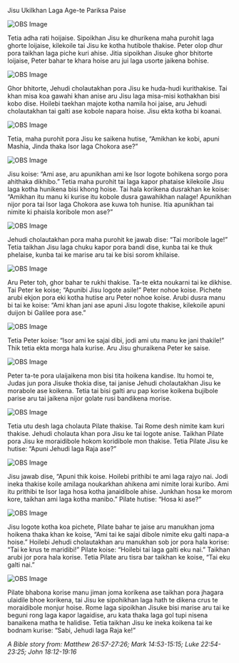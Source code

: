 Jisu Ukilkhan Laga Age-te Pariksa Paise

![OBS Image](https://cdn.door43.org/obs/jpg/360px/obs-en-39-01.jpg)

Tetia adha rati hoijaise. Sipoikhan Jisu ke dhurikena maha purohit laga ghorte loijaise, kilekoile tai Jisu ke kotha hutibole thakise. Peter olop dhur pora taikhan laga piche kuri ahise.  Jitia sipoikhan Jisuke ghor bhitorte loijaise, Peter bahar te khara hoise aru jui laga usorte jaikena bohise.

![OBS Image](https://cdn.door43.org/obs/jpg/360px/obs-en-39-02.jpg)

Ghor bhitorte, Jehudi cholautakhan pora Jisu ke huda-hudi kurithakise. Tai khan misa koa gawahi khan anise aru Jisu laga misa-misi kothakhan bisi kobo dise. Hoilebi taekhan majote kotha namila hoi jaise, aru Jehudi cholautakhan tai galti ase kobole napara hoise.  Jisu ekta kotha bi koanai.

![OBS Image](https://cdn.door43.org/obs/jpg/360px/obs-en-39-03.jpg)

Tetia, maha purohit pora Jisu ke saikena hutise, “Amikhan ke kobi, apuni Mashia, Jinda thaka Isor laga Chokora ase?” 

![OBS Image](https://cdn.door43.org/obs/jpg/360px/obs-en-39-04.jpg)

Jisu koise: “Ami ase, aru apunikhan ami ke Isor logote bohikena sorgo pora ahithaka dikhibo.” Tetia maha purohit tai laga kapor phataise kilekoile Jisu laga kotha hunikena bisi khong hoise. Tai hala korikena dusrakhan ke koise: “Amikhan itu manu ki kurise itu kobole dusra gawahikhan nalage! Apunikhan nijor pora tai Isor laga Chokora ase kuwa toh hunise. Itia apunikhan tai nimite ki phaisla koribole mon ase?”

![OBS Image](https://cdn.door43.org/obs/jpg/360px/obs-en-39-05.jpg)

Jehudi cholautakhan pora maha purohit ke jawab dise: “Tai moribole lage!” Tetia taikhan Jisu laga chuku kapor pora bandi dise, kunba tai ke thuk phelaise, kunba tai ke marise aru tai ke bisi sorom khilaise. 

![OBS Image](https://cdn.door43.org/obs/jpg/360px/obs-en-39-06.jpg)

Aru Peter toh, ghor bahar te rukhi thakise. Ta-te ekta  noukarni tai ke dikhise. Tai Peter ke koise; “Apunibi Jisu logote asile!” Peter nohoe koise. Pichete arubi ekjon pora eki kotha hutise aru Peter nohoe koise. Arubi dusra manu bi tai ke koise: “Ami khan jani ase apuni Jisu logote thakise, kilekoile apuni duijon bi Galilee pora ase.” 

![OBS Image](https://cdn.door43.org/obs/jpg/360px/obs-en-39-07.jpg)

Tetia Peter koise: “Isor ami ke sajai dibi, jodi ami utu manu ke jani thakile!” Thik tetia ekta morga hala kurise. Aru Jisu ghuraikena Peter ke saise.

![OBS Image](https://cdn.door43.org/obs/jpg/360px/obs-en-39-08.jpg)

Peter ta-te pora ulaijaikena mon bisi tita hoikena kandise. Itu homoi te, Judas jun pora Jisuke thokia dise, tai janise Jehudi cholautakhan Jisu ke morabole ase koikena. Tetia tai bisi galti aru pap korise koikena bujibole parise aru tai jaikena nijor golate rusi bandikena morise. 

![OBS Image](https://cdn.door43.org/obs/jpg/360px/obs-en-39-09.jpg)

Tetia utu desh laga cholauta Pilate thakise.  Tai Rome desh nimite kam kuri thakise. Jehudi cholauta khan pora Jisu ke tai logote anise. Taikhan Pilate pora Jisu ke moraidibole hokom koridibole mon thakise. Tetia Pilate Jisu ke hutise: “Apuni Jehudi laga Raja ase?”

![OBS Image](https://cdn.door43.org/obs/jpg/360px/obs-en-39-10.jpg)

Jisu jawab dise, “Apuni thik koise. Hoilebi prithibi te ami laga rajyo nai. Jodi ineka thakise koile amilaga noukarkhan ahikena ami nimite lorai kuribo. Ami itu prithibi te Isor laga hosa kotha janaidibole ahise.  Junkhan hosa ke morom kore, taikhan ami laga kotha manibo.” Pilate hutise: “Hosa ki ase?”

![OBS Image](https://cdn.door43.org/obs/jpg/360px/obs-en-39-11.jpg)

Jisu logote kotha koa pichete, Pilate bahar te jaise aru manukhan joma hoikena thaka khan ke koise, “Ami tai ke sajai dibole nimite eku galti napa-a hoise.” Hoilebi Jehudi cholautakhan aru manukhan sob jor pora hala korise: “Tai ke krus te maridibi!” Pilate koise: “Hoilebi tai laga galti eku nai.” Taikhan arubi jor pora hala korise. Tetia Pilate aru tisra bar taikhan ke koise, “Tai eku galti nai.”

![OBS Image](https://cdn.door43.org/obs/jpg/360px/obs-en-39-12.jpg)

Pilate bhabona korise manu jiman joma korikena ase taikhan pora jhagara ulaidile bhoe korikena, tai Jisu ke sipohikhan laga hath te dikena crus te moraidibole monjur hoise. Rome laga sipoikhan Jisuke bisi marise aru tai ke beguni rong laga kapor lagaidise, aru kata thaka laga gol tupi nisena banaikena matha te halidise. Tetia taikhan Jisu ke ineka koikena tai ke bodnam kurise: “Sabi, Jehudi laga Raja ke!”

_A Bible story from: Matthew 26:57-27:26; Mark 14:53-15:15; Luke 22:54-23:25; John 18:12-19:16_ 

